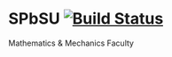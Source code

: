 SPbSU [![Build Status](https://travis-ci.org/Egor-Anikin/SPbSU.svg?branch=master)](https://travis-ci.org/Egor-Anikin/SPbSU)
=====

Mathematics &amp; Mechanics Faculty
